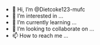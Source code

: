 - 👋 Hi, I’m @Dietcoke123-mufc
- 👀 I’m interested in ...
- 🌱 I’m currently learning ...
- 💞️ I’m looking to collaborate on ...
- 📫 How to reach me ...

<!---
Dietcoke123-mufc/Dietcoke123-mufc is a ✨ special ✨ repository because its `README.md` (this file) appears on your GitHub profile.
You can click the Preview link to take a look at your changes.
--->
